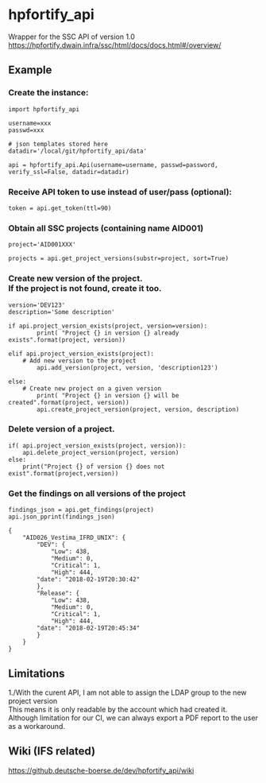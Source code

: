 # hpfortify_api
Wrapper for the SSC API of version 1.0</br>
https://hpfortify.dwain.infra/ssc/html/docs/docs.html#/overview/

## Example

### Create the instance:
```
import hpfortify_api

username=xxx
passwd=xxx

# json templates stored here
datadir='/local/git/hpfortify_api/data'

api = hpfortify_api.Api(username=username, passwd=password, verify_ssl=False, datadir=datadir)
```

### Receive API token to use instead of user/pass (optional):
```
token = api.get_token(ttl=90)
```

### Obtain all SSC projects (containing name AID001)
```
project='AID001XXX'

projects = api.get_project_versions(substr=project, sort=True)
```

### Create new version of the project.</br>If the project is not found, create it too.
```
version='DEV123'
description='Some description'

if api.project_version_exists(project, version=version):
        print( "Project {} in version {} already exists".format(project, version))

elif api.project_version_exists(project):
	# Add new version to the project
        api.add_version(project, version, 'description123')

else:
	# Create new project on a given version
        print( "Project {} in version {} will be created".format(project, version))
        api.create_project_version(project, version, description)
```

### Delete version of a project.
```
if( api.project_version_exists(project, version)):
	api.delete_project_version(project, version)
else:
	print("Project {} of version {} does not exist".format(project,version))
```

### Get the findings on all versions of the project
```
findings_json = api.get_findings(project)
api.json_pprint(findings_json)

{
    "AID026_Vestima_IFRD_UNIX": {
        "DEV": {
            "Low": 438,
            "Medium": 0,
            "Critical": 1,
            "High": 444,
	    "date": "2018-02-19T20:30:42"
        },
        "Release": {
            "Low": 438,
            "Medium": 0,
            "Critical": 1,
            "High": 444,
	    "date": "2018-02-19T20:45:34"
        }
    }
}

```

## Limitations
1./With the curent API, I am not able to assign the LDAP group to the new project version</br>
This means it is only readable by the account which had created it.</br>
Although limitation for our CI, we can always export a PDF report to the user as a workaround.

## Wiki (IFS related)
https://github.deutsche-boerse.de/dev/hpfortify_api/wiki
